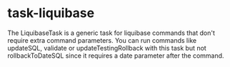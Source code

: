 # task-liquibase
The LiquibaseTask is a generic task for liquibase commands that don't require extra command parameters. You can run commands like updateSQL, validate or updateTestingRollback with this task but not rollbackToDateSQL since it requires a date parameter after the command.
